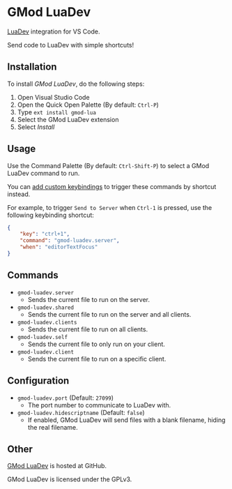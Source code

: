 # GMod LuaDev

[LuaDev](https://github.com/noiwex/luadev) integration for VS Code.

Send code to LuaDev with simple shortcuts!

## Installation

To install *GMod LuaDev*, do the following steps:

1. Open Visual Studio Code
2. Open the Quick Open Palette (By default: `Ctrl-P`)
3. Type `ext install gmod-lua`
4. Select the GMod LuaDev extension
5. Select *Install*

## Usage

Use the Command Palette (By default: `Ctrl-Shift-P`) to select a GMod LuaDev
command to run.

You can
[add custom keybindings](https://code.visualstudio.com/docs/customization/keybindings#_customizing-shortcuts)
to trigger these commands by shortcut instead.

For example, to trigger `Send to Server` when `Ctrl-1` is pressed, use the
following keybinding shortcut:

``` json
{
	"key": "ctrl+1",
	"command": "gmod-luadev.server",
	"when": "editorTextFocus"
}
```

## Commands

- `gmod-luadev.server`
	- Sends the current file to run on the server.
- `gmod-luadev.shared`
	- Sends the current file to run on the server and all clients.
- `gmod-luadev.clients`
	- Sends the current file to run on all clients.
- `gmod-luadev.self`
	- Sends the current file to only run on your client.
- `gmod-luadev.client`
	- Sends the current file to run on a specific client.

## Configuration

- `gmod-luadev.port` (Default: `27099`)
	- The port number to communicate to LuaDev with.
- `gmod-luadev.hidescriptname` (Default: `false`)
	- If enabled, GMod LuaDev will send files with a blank filename, hiding
	  the real filename.

## Other

[GMod LuaDev](https://github.com/lixquid/vscode-gmod-luadev) is hosted at
GitHub.

GMod LuaDev is licensed under the GPLv3.
